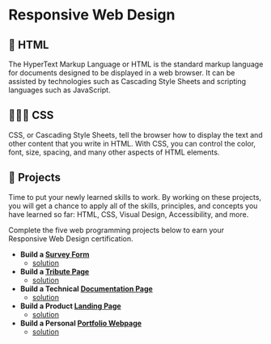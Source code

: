 # Responsive Web Design

## 🦴 HTML
The HyperText Markup Language or HTML is the standard markup language for documents designed to be displayed in a web browser. It can be assisted by technologies such as Cascading Style Sheets and scripting languages such as JavaScript.

## 👷🏻‍♀️ CSS
CSS, or Cascading Style Sheets, tell the browser how to display the text and other content that you write in HTML. With CSS, you can control the color, font, size, spacing, and many other aspects of HTML elements.


## 🚀 Projects

Time to put your newly learned skills to work. By working on these projects, you will get a chance to apply all of the skills, principles, and concepts you have learned so far: HTML, CSS, Visual Design, Accessibility, and more.

Complete the five web programming projects below to earn your Responsive Web Design certification.

- **Build a [Survey Form](https://www.freecodecamp.org/learn/responsive-web-design/responsive-web-design-projects/build-a-survey-form/)**
  - [solution](https://codepen.io/amirahnasihah/pen/XWVdgoV)
- **Build a [Tribute Page](https://www.freecodecamp.org/learn/responsive-web-design/responsive-web-design-projects/build-a-tribute-page/)**
  - [solution](https://codepen.io/amirahnasihah/pen/PoEPgpm)
- **Build a Technical [Documentation Page](https://www.freecodecamp.org/learn/responsive-web-design/responsive-web-design-projects/build-a-technical-documentation-page/)**
  - [solution](https://codepen.io/amirahnasihah/pen/MWrbWRa)
- **Build a Product [Landing Page](https://www.freecodecamp.org/learn/responsive-web-design/responsive-web-design-projects/build-a-product-landing-page/)**
  - [solution](https://codepen.io/amirahnasihah/pen/xxpRxWR)
- **Build a Personal [Portfolio Webpage](https://www.freecodecamp.org/learn/responsive-web-design/responsive-web-design-projects/build-a-personal-portfolio-webpage/)**
  - [solution](https://codepen.io/amirahnasihah/pen/PoEbwoV)
